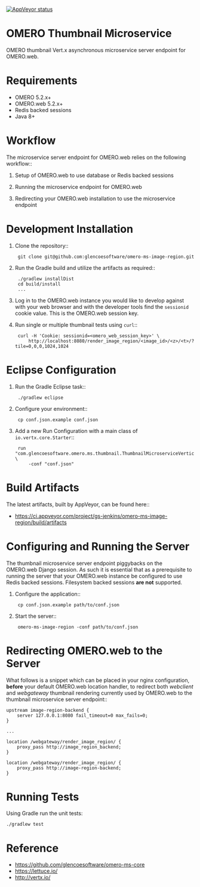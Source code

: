 [![AppVeyor status](https://ci.appveyor.com/api/projects/status/github/omero-ms-image-region)](https://ci.appveyor.com/project/gs-jenkins/omero-ms-image-region)

OMERO Thumbnail Microservice
============================

OMERO thumbnail Vert.x asynchronous microservice server endpoint for OMERO.web.

Requirements
============

* OMERO 5.2.x+
* OMERO.web 5.2.x+
* Redis backed sessions
* Java 8+

Workflow
========

The microservice server endpoint for OMERO.web relies on the following
workflow::

1. Setup of OMERO.web to use database or Redis backed sessions

1. Running the microservice endpoint for OMERO.web

1. Redirecting your OMERO.web installation to use the microservice endpoint

Development Installation
========================

1. Clone the repository::

        git clone git@github.com:glencoesoftware/omero-ms-image-region.git

1. Run the Gradle build and utilize the artifacts as required::

        ./gradlew installDist
        cd build/install
        ...

1. Log in to the OMERO.web instance you would like to develop against with
your web browser and with the developer tools find the `sessionid` cookie
value. This is the OMERO.web session key.

1. Run single or multiple thumbnail tests using `curl`::

        curl -H 'Cookie: sessionid=<omero_web_session_key>' \
            http://localhost:8080/render_image_region/<image_id>/<z>/<t>/?tile=0,0,0,1024,1024

Eclipse Configuration
=====================

1. Run the Gradle Eclipse task::

        ./gradlew eclipse

1. Configure your environment::

        cp conf.json.example conf.json

1. Add a new Run Configuration with a main class of `io.vertx.core.Starter`::

        run "com.glencoesoftware.omero.ms.thumbnail.ThumbnailMicroserviceVerticle" \
            -conf "conf.json"

Build Artifacts
===============

The latest artifacts, built by AppVeyor, can be found here::

* https://ci.appveyor.com/project/gs-jenkins/omero-ms-image-region/build/artifacts

Configuring and Running the Server
==================================

The thumbnail microservice server endpoint piggybacks on the OMERO.web Django
session.  As such it is essential that as a prerequisite to running the
server that your OMERO.web instance be configured to use Redis backed sessions.
Filesystem backed sessions **are not** supported.

1. Configure the application::

        cp conf.json.example path/to/conf.json

1. Start the server::

        omero-ms-image-region -conf path/to/conf.json

Redirecting OMERO.web to the Server
===================================

What follows is a snippet which can be placed in your nginx configuration,
**before** your default OMERO.web location handler, to redirect both
*webclient* and *webgateway* thumbnail rendering currently used by OMERO.web
to the thumbnail microservice server endpoint::

    upstream image-region-backend {
        server 127.0.0.1:8080 fail_timeout=0 max_fails=0;
    }

    ...

    location /webgateway/render_image_region/ {
        proxy_pass http://image_region_backend;
    }

    location /webgateway/render_image_region/ {
        proxy_pass http://image-region-backend;
    }

Running Tests
=============

Using Gradle run the unit tests:

    ./gradlew test

Reference
=========

* https://github.com/glencoesoftware/omero-ms-core
* https://lettuce.io/
* http://vertx.io/
